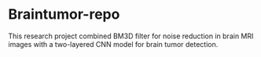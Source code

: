 # Braintumor-repo
This research project combined BM3D filter for noise reduction in brain MRI images with a two-layered CNN model for brain tumor detection.
